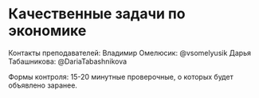 # Качественные задачи по экономике
Контакты преподавателей:
 Владимир Омелюсик: @vsomelyusik
 Дарья Табашникова: @DariaTabashnikova

Формы контроля: 15-20 минутные проверочные,  о которых будет объявлено заранее.
